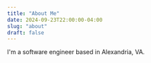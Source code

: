 ```yaml
---
title: "About Me"
date: 2024-09-23T22:00:00-04:00
slug: "about"
draft: false
---
```


I'm a software engineer based in Alexandria, VA.
